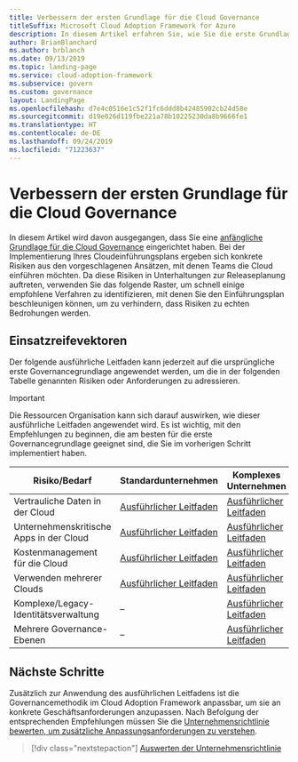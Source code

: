 ```yaml
---
title: Verbessern der ersten Grundlage für die Cloud Governance
titleSuffix: Microsoft Cloud Adoption Framework for Azure
description: In diesem Artikel erfahren Sie, wie Sie die erste Grundlage für die Cloud Governance inkrementell verbessern können.
author: BrianBlanchard
ms.author: brblanch
ms.date: 09/13/2019
ms.topic: landing-page
ms.service: cloud-adoption-framework
ms.subservice: govern
ms.custom: governance
layout: LandingPage
ms.openlocfilehash: d7e4c0516e1c52f1fc6ddd8b42485902cb24d58e
ms.sourcegitcommit: d19e026d119fbe221a78b10225230da8b9666fe1
ms.translationtype: HT
ms.contentlocale: de-DE
ms.lasthandoff: 09/24/2019
ms.locfileid: "71223637"
---
```

# <a name="improve-your-initial-cloud-governance-foundation"></a>Verbessern der ersten Grundlage für die Cloud Governance

In diesem Artikel wird davon ausgegangen, dass Sie eine [anfängliche Grundlage für die Cloud Governance](./initial-foundation.md) eingerichtet haben. Bei der Implementierung Ihres Cloudeinführungsplans ergeben sich konkrete Risiken aus den vorgeschlagenen Ansätzen, mit denen Teams die Cloud einführen möchten. Da diese Risiken in Unterhaltungen zur Releaseplanung auftreten, verwenden Sie das folgende Raster, um schnell einige empfohlene Verfahren zu identifizieren, mit denen Sie den Einführungsplan beschleunigen können, um zu verhindern, dass Risiken zu echten Bedrohungen werden.

## <a name="maturity-vectors"></a>Einsatzreifevektoren

Der folgende ausführliche Leitfaden kann jederzeit auf die ursprüngliche erste Governancegrundlage angewendet werden, um die in der folgenden Tabelle genannten Risiken oder Anforderungen zu adressieren.

> [!IMPORTANT]
> Die Ressourcen Organisation kann sich darauf auswirken, wie dieser ausführliche Leitfaden angewendet wird. Es ist wichtig, mit den Empfehlungen zu beginnen, die am besten für die erste Governancegrundlage geeignet sind, die Sie im vorherigen Schritt implementiert haben.

|Risiko/Bedarf | Standardunternehmen | Komplexes Unternehmen |
|---|---|---|
|Vertrauliche Daten in der Cloud|[Ausführlicher Leitfaden](./guides/standard/security-baseline-improvement.md)|[Ausführlicher Leitfaden](./guides/complex/security-baseline-improvement.md)|
|Unternehmenskritische Apps in der Cloud|[Ausführlicher Leitfaden](./guides/standard/resource-consistency-improvement.md)|[Ausführlicher Leitfaden](./guides/complex/resource-consistency-improvement.md)|
|Kostenmanagement für die Cloud|[Ausführlicher Leitfaden](./guides/standard/cost-management-improvement.md)|[Ausführlicher Leitfaden](./guides/complex/cost-management-improvement.md)|
|Verwenden mehrerer Clouds|[Ausführlicher Leitfaden](./guides/standard/multicloud-improvement.md)|[Ausführlicher Leitfaden](./guides/complex/multicloud-improvement.md)|
|Komplexe/Legacy-Identitätsverwaltung|–|[Ausführlicher Leitfaden](./guides/complex/identity-baseline-improvement.md)|
|Mehrere Governance-Ebenen|–|[Ausführlicher Leitfaden](./guides/complex/multiple-layers-of-governance.md)|

## <a name="next-steps"></a>Nächste Schritte

Zusätzlich zur Anwendung des ausführlichen Leitfadens ist die Governancemethodik im Cloud Adoption Framework anpassbar, um sie an konkrete Geschäftsanforderungen anzupassen. Nach Befolgung der entsprechenden Empfehlungen müssen Sie die [Unternehmensrichtlinie bewerten, um zusätzliche Anpassungsanforderungen zu verstehen](./corporate-policy.md).

> [!div class="nextstepaction"]
> [Auswerten der Unternehmensrichtlinie](./corporate-policy.md)
